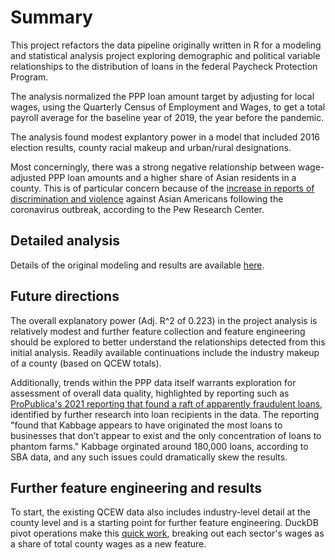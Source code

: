 # Summary

This project refactors the data pipeline originally written in R for a modeling and statistical analysis project exploring demographic and political variable relationships to the distribution of loans in the federal Paycheck Protection Program. 

The analysis normalized the PPP loan amount target by adjusting for local wages, using the Quarterly Census of Employment and Wages, to get a total payroll average for the baseline year of 2019, the year before the pandemic. 

The analysis found modest explantory power in a model that included 2016 election results, county racial makeup and urban/rural designations.

Most concerningly, there was a strong negative relationship between wage-adjusted PPP loan amounts and a higher share of Asian residents in a county. This is of particular concern because of the [increase in reports of discrimination and violence](https://www.pewresearch.org/race-and-ethnicity/2023/11/30/asian-americans-and-discrimination-during-the-covid-19-pandemic/) against Asian Americans following the coronavirus outbreak, according to the Pew Research Center. 

## Detailed analysis

Details of the original modeling and results are available [here](notebooks/project_regression_analysis.ipynb). 

## Future directions

The overall explanatory power (Adj. R^2 of 0.223) in the project analysis is relatively modest and further feature collection and feature engineering should be explored to better understand the relationships detected from this initial analysis. Readily available continuations include the industry makeup of a county (based on QCEW totals). 

Additionally, trends within the PPP data itself warrants exploration for assessment of overall data quality, highlighted by reporting such as [ProPublica's 2021 reporting that found a raft of apparently fraudulent loans](https://www.propublica.org/article/ppp-farms), identified by further research into loan recipients in the data. The reporting "found that Kabbage appears to have originated the most loans to businesses that don’t appear to exist and the only concentration of loans to phantom farms." Kabbage orginated around 180,000 loans, according to SBA data, and any such issues could dramatically skew the results.

## Further feature engineering and results

To start, the existing QCEW data also includes industry-level detail at the county level and is a starting point for further feature engineering. DuckDB pivot operations make this [quick work](dbt_pipeline/models/silver/county_qcew_sector_wages_and_lq.sql), breaking out each sector's wages as a share of total county wages as a new feature.

